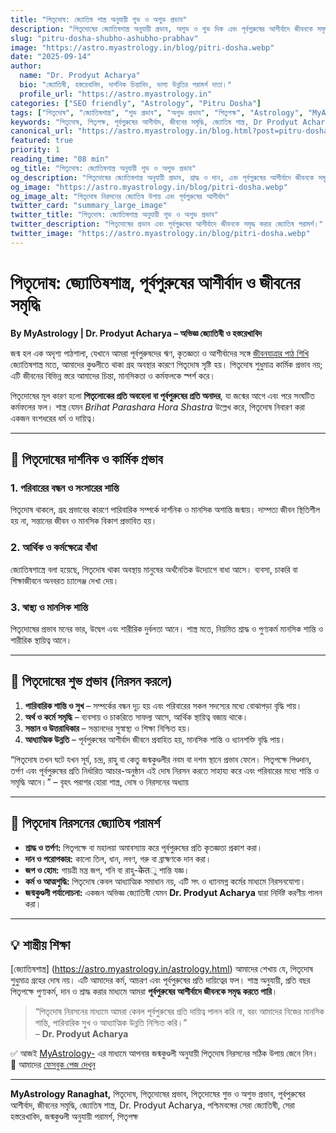 ```yaml
---
title: "পিতৃদোষ: জ্যোতিষ শাস্ত্র অনুযায়ী শুভ ও অশুভ প্রভাব"
description: "পিতৃদোষের জ্যোতিষশাস্ত্র অনুযায়ী প্রভাব, অশুভ ও শুভ দিক এবং পূর্বপুরুষের আশীর্বাদে জীবনকে সমৃদ্ধ করার কার্যকর উপায়।"
slug: "pitru-dosha-shubho-ashubho-prabhav"
image: "https://astro.myastrology.in/blog/pitri-dosha.webp"
date: "2025-09-14"
author:
  name: "Dr. Prodyut Acharya"
  bio: "জ্যোতিষী, হস্তরেখাবিদ, দার্শনিক চিন্তাবিদ, ভাগ্য উন্নতির পরামর্শ দাতা।"
  profile_url: "https://astro.myastrology.in"
categories: ["SEO friendly", "Astrology", "Pitru Dosha"]
tags: ["পিতৃদোষ", "জ্যোতিষশাস্ত্র", "শুভ প্রভাব", "অশুভ প্রভাব", "পিতৃপক্ষ", "Astrology", "MyAstrology"]
keywords: "পিতৃদোষ, পিতৃপক্ষ, পূর্বপুরুষের আশীর্বাদ, জীবনের সমৃদ্ধি, জ্যোতিষ শাস্ত্র, Dr Prodyut Acharya, সেরা জ্যোতিষী, হস্তরেখাবিদ"
canonical_url: "https://astro.myastrology.in/blog.html?post=pitru-dosha-shubho-ashubho-prabhav"
featured: true
priority: 1
reading_time: "08 min"
og_title: "পিতৃদোষ: জ্যোতিষশাস্ত্র অনুযায়ী শুভ ও অশুভ প্রভাব"
og_description: "পিতৃদোষের জ্যোতিষশাস্ত্র অনুযায়ী প্রভাব, শ্রাদ্ধ ও দান, এবং পূর্বপুরুষের আশীর্বাদে জীবনকে সমৃদ্ধ করার উপায়।"
og_image: "https://astro.myastrology.in/blog/pitri-dosha.webp"
og_image_alt: "পিতৃদোষ নিরসনের জ্যোতিষ উপায় এবং পূর্বপুরুষের আশীর্বাদ"
twitter_card: "summary_large_image"
twitter_title: "পিতৃদোষ: জ্যোতিষশাস্ত্র অনুযায়ী শুভ ও অশুভ প্রভাব"
twitter_description: "পিতৃদোষের প্রভাব এবং পূর্বপুরুষের আশীর্বাদে জীবনকে সমৃদ্ধ করার জ্যোতিষ পরামর্শ।"
twitter_image: "https://astro.myastrology.in/blog/pitri-dosha.webp"
---
```


# পিতৃদোষ: জ্যোতিষশাস্ত্র, পূর্বপুরুষের আশীর্বাদ ও জীবনের সমৃদ্ধি  
**By MyAstrology | Dr. Prodyut Acharya – অভিজ্ঞ জ্যোতিষী ও হস্তরেখাবিদ**

জন্ম হল এক অদৃশ্য পাঠশালা, যেখানে আমরা পূর্বপুরুষদের ঋণ, কৃতজ্ঞতা ও আশীর্বাদের সঙ্গে [জীবনযাত্রার পাঠ শিখি](https://prodyutacharya.blogspot.com/2025/07/krishna-astrology-transformation-map.html) জ্যোতিষশাস্ত্র মতে, আমাদের কুণ্ডলীতে থাকা গ্রহ অবস্থার কারণে পিতৃদোষ সৃষ্টি হয়। পিতৃদোষ শুধুমাত্র কার্মিক প্রভাব নয়; এটি জীবনের বিভিন্ন স্তরে আমাদের চিন্তা, মানসিকতা ও কর্মফলকে স্পর্শ করে।  

পিতৃদোষের মূল কারণ হলো **পিতৃলোকের প্রতি অবহেলা বা পূর্বপুরুষের প্রতি অনাদর**, যা জন্মের আগে এবং পরে সংঘটিত কর্মফলের ফল। শাস্ত্র যেমন *Brihat Parashara Hora Shastra* উল্লেখ করে, পিতৃদোষ নিবারণ করা একজন বংশধরের ধর্ম ও দায়িত্ব।  

---

## 🔮 পিতৃদোষের দার্শনিক ও কার্মিক প্রভাব

### 1. পরিবারের বন্ধন ও সংসারের শান্তি  
পিতৃদোষ থাকলে, গ্রহ প্রভাবের কারণে পারিবারিক সম্পর্কে দার্শনিক ও মানসিক অশান্তি জন্মায়। দাম্পত্য জীবন স্থিতিশীল হয় না, সন্তানের জীবন ও মানসিক বিকাশ প্রভাবিত হয়।  

### 2. আর্থিক ও কর্মক্ষেত্রে বাঁধা  
জ্যোতিষশাস্ত্রে বলা হয়েছে, পিতৃদোষ থাকা অবস্থায় মানুষের অর্থনৈতিক উদ্যোগে বাধা আসে। ব্যবসা, চাকরি বা শিক্ষাজীবনে অনবরত চ্যালেঞ্জ দেখা দেয়।  

### 3. স্বাস্থ্য ও মানসিক শান্তি  
পিতৃদোষের প্রভাব মনের ভার, উদ্বেগ এবং শারীরিক দুর্বলতা আনে। শাস্ত্র মতে, নিয়মিত শ্রাদ্ধ ও পুণ্যকর্ম মানসিক শান্তি ও শারীরিক স্থায়িত্ব আনে।  

---

## 🌈 পিতৃদোষের শুভ প্রভাব (নিরসন করলে)

1. **পারিবারিক শান্তি ও সুখ** – সম্পর্কের বন্ধন দৃঢ় হয় এবং পরিবারের সকল সদস্যের মধ্যে বোঝাপড়া বৃদ্ধি পায়।  
2. **অর্থ ও কর্মে সমৃদ্ধি** – ব্যবসায় ও চাকরিতে সাফল্য আসে, আর্থিক স্থায়িত্ব বজায় থাকে।  
3. **সন্তান ও উত্তরাধিকার** – সন্তানদের সুস্বাস্থ্য ও শিক্ষা নিশ্চিত হয়।  
4. **আধ্যাত্মিক উন্নতি** – পূর্বপুরুষের আশীর্বাদ জীবনে প্রবাহিত হয়, মানসিক শান্তি ও ধ্যানশক্তি বৃদ্ধি পায়।  

“পিতৃদোষ তখন ঘটে যখন সূর্য, চন্দ্র, রাহু বা কেতু জন্মকুণ্ডলীর নবম বা দশম স্থানে প্রভাব ফেলে। পিতৃপক্ষে পিণ্ডদান, তর্পণ এবং পূর্বপুরুষের প্রতি নির্ধারিত আচার-অনুষ্ঠান এই দোষ নিরসন করতে সাহায্য করে এবং পরিবারের মধ্যে শান্তি ও সমৃদ্ধি আনে।”
– বৃহৎ পরাশর হোরা শাস্ত্র, দোষ ও নিরসনের অধ্যায়


---

## 🙏 পিতৃদোষ নিরসনের জ্যোতিষ পরামর্শ

- **শ্রাদ্ধ ও তর্পণ:** পিতৃপক্ষে বা মহালয়া অমাবস্যায় করে পূর্বপুরুষের প্রতি কৃতজ্ঞতা প্রকাশ করা।  
- **দান ও পরোপকার:** কালো তিল, ধান, লবণ, গরু বা ব্রাহ্মণকে দান করা।  
- **জপ ও হোম:** গায়ত্রী মন্ত্র জপ, শনি বা রাহু-केतু শান্তি যজ্ঞ।  
- **কর্ম ও আত্মশুদ্ধি:** পিতৃদোষ কেবল আধ্যাত্মিক সমাধান নয়, এটি সৎ ও ধ্যানমগ্ন কর্মের মাধ্যমে নিরসনযোগ্য।  
- **জন্মকুণ্ডলী পর্যালোচনা:** একজন অভিজ্ঞ জ্যোতিষী যেমন **Dr. Prodyut Acharya** দ্বারা নির্দিষ্ট করণীয় পালন করা।  

---

## 💡 শাস্ত্রীয় শিক্ষা

[জ্যোতিষশাস্ত্র] (https://astro.myastrology.in/astrology.html) আমাদের শেখায় যে, পিতৃদোষ শুধুমাত্র গ্রহের দোষ নয়। এটি আমাদের কর্ম, আচরণ এবং পূর্বপুরুষের প্রতি দায়িত্বের ফল। শাস্ত্র অনুযায়ী, প্রতি বছর পিতৃপক্ষে পুণ্যকর্ম, দান ও শ্রাদ্ধ করার মাধ্যমে আমরা **পূর্বপুরুষের আশীর্বাদে জীবনকে সমৃদ্ধ করতে পারি**।  

> “পিতৃদোষ নিরসনের মাধ্যমে আমরা কেবল পূর্বপুরুষের প্রতি দায়িত্ব পালন করি না, বরং আমাদের নিজের মানসিক শান্তি, পারিবারিক সুখ ও আধ্যাত্মিক উন্নতি নিশ্চিত করি।”  
> – **Dr. Prodyut Acharya**

✅ আজই [MyAstrology-](https://astro.myastrology.in) এর মাধ্যমে আপনার জন্মকুণ্ডলী অনুযায়ী পিতৃদোষ নিরসনের সঠিক উপায় জেনে নিন।  
🔗 আমাদের [ফেসবুক পেজ দেখুন](https://www.facebook.com/Dr.ProdyutAcharya)  

---

**MyAstrology Ranaghat,**
পিতৃদোষ, পিতৃদোষের প্রভাব, পিতৃদোষের শুভ ও অশুভ প্রভাব, পূর্বপুরুষের আশীর্বাদ, জীবনের সমৃদ্ধি, জ্যোতিষ শাস্ত্র, Dr. Prodyut Acharya, পশ্চিমবঙ্গের সেরা জ্যোতিষী, সেরা হস্তরেখাবিদ, জন্মকুণ্ডলী অনুযায়ী পরামর্শ, পিতৃপক্ষ
